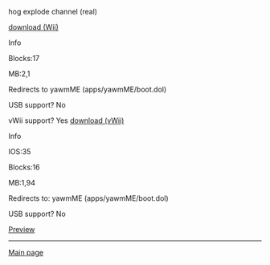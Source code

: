 hog explode channel (real)

[download (Wii)](https://idkwhereisthisname.github.io/dwnlds-dir/hogexplodech.wad)

Info

Blocks:17

MB:2,1

Redirects to yawmME (apps/yawmME/boot.dol)

USB support? No

vWii support? Yes [download (vWii)](https://idkwhereisthisname.github.io/dwnlds-dir/hogexplodechvwii.wad)

Info

IOS:35

Blocks:16

MB:1,94

Redirects to: yawmME (apps/yawmME/boot.dol)

USB support? No

[Preview](https://youtu.be/SG3OyeMO00o)

---------------------

[Main page](https://idkwhereisthisname.github.io)
